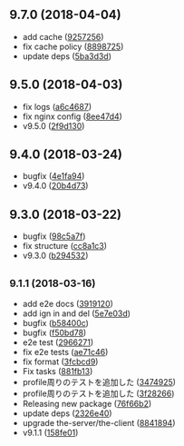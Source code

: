 <a name="9.7.0"></a>
## 9.7.0 (2018-04-04)

* add cache ([9257256](https://github.com/the-labo/the-demo-site/commit/9257256))
* fix cache policy ([8898725](https://github.com/the-labo/the-demo-site/commit/8898725))
* update deps ([5ba3d3d](https://github.com/the-labo/the-demo-site/commit/5ba3d3d))



<a name="9.5.0"></a>
## 9.5.0 (2018-04-03)

* fix logs ([a6c4687](https://github.com/the-labo/the-demo-site/commit/a6c4687))
* fix nginx config ([8ee47d4](https://github.com/the-labo/the-demo-site/commit/8ee47d4))
* v9.5.0 ([2f9d130](https://github.com/the-labo/the-demo-site/commit/2f9d130))



<a name="9.4.0"></a>
## 9.4.0 (2018-03-24)

* bugfix ([4e1fa94](https://github.com/the-labo/the-demo-site/commit/4e1fa94))
* v9.4.0 ([20b4d73](https://github.com/the-labo/the-demo-site/commit/20b4d73))



<a name="9.3.0"></a>
## 9.3.0 (2018-03-22)

* bugfix ([98c5a7f](https://github.com/the-labo/the-demo-site/commit/98c5a7f))
* fix structure ([cc8a1c3](https://github.com/the-labo/the-demo-site/commit/cc8a1c3))
* v9.3.0 ([b294532](https://github.com/the-labo/the-demo-site/commit/b294532))



<a name="9.1.1"></a>
## <small>9.1.1 (2018-03-16)</small>

* add e2e docs ([3919120](https://github.com/the-labo/the-demo-site/commit/3919120))
* add ign in and del ([5e7e03d](https://github.com/the-labo/the-demo-site/commit/5e7e03d))
* bugfix ([b58400c](https://github.com/the-labo/the-demo-site/commit/b58400c))
* bugfix ([f50bd78](https://github.com/the-labo/the-demo-site/commit/f50bd78))
* e2e test ([2966271](https://github.com/the-labo/the-demo-site/commit/2966271))
* fix e2e tests ([ae71c46](https://github.com/the-labo/the-demo-site/commit/ae71c46))
* fix format ([3fcbcd9](https://github.com/the-labo/the-demo-site/commit/3fcbcd9))
* Fix tasks ([881fb13](https://github.com/the-labo/the-demo-site/commit/881fb13))
* profile周りのテストを追加した ([3474925](https://github.com/the-labo/the-demo-site/commit/3474925))
* profile周りのテストを追加した ([3f28266](https://github.com/the-labo/the-demo-site/commit/3f28266))
* Releasing new package ([76f66b2](https://github.com/the-labo/the-demo-site/commit/76f66b2))
* update deps ([2326e40](https://github.com/the-labo/the-demo-site/commit/2326e40))
* upgrade the-server/the-client ([8841894](https://github.com/the-labo/the-demo-site/commit/8841894))
* v9.1.1 ([158fe01](https://github.com/the-labo/the-demo-site/commit/158fe01))



